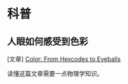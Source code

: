 # 科普

## 人眼如何感受到色彩

[文章] [Color: From Hexcodes to Eyeballs](http://jamie-wong.com/post/color/)

读懂这篇文章需要一点物理学知识。
